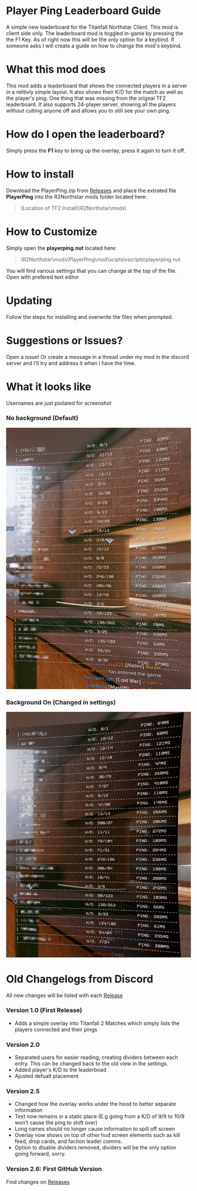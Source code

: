 # Player Ping Leaderboard Guide
A simple new leaderboard for the Titanfall Northstar Client. This mod is client side only. The leaderboard mod is toggled in-game by pressing the the F1 Key. As of right now this will be the only option for a keybind. If someone asks I will create a guide on how to change the mod's keybind.

# What this mod does
This mod adds a leaderboard that shows the connected players in a server in a relitivly simple layout. It also shows their K/D for the match as well as the player's ping. One thing that was missing from the orignal TF2 leaderboard. It also supports 24-player server, showing all the players without cutting anyone off and allows you to still see your own ping.

# How do I open the leaderboard?
Simply press the **F1** key to bring up the overlay, press it again to turn it off.

# How to install
Download the PlayerPing.zip from [Releases](https://github.com/YellingTree/Player-Ping-Leaderboard/releases) and place the extrated file **PlayerPing** into the R2Northstar mods folder located here:
>(Location of TF2 Install)\R2Northstar\mods\

# How to Customize
Simply open the **playerping.nut** located here: 
>\R2Northstar\mods\PlayerPing\mod\scipts\vscripts\playerping.nut

You will find various settings that you can change at the top of the file. Open with prefered text editor

# Updating
Follow the steps for installing and overwrite the files when prompted.

# Suggestions or Issues?
Open a issue! Or create a message in a thread under my mod in the discord server and I'll try and address it when I have the time.

# What it looks like
Usernames are just pixilated for screenshot
### No background (Default)
![Background Off](https://github.com/YellingTree/Player-Ping-Leaderboard/blob/main/github-assets/Leaderboard_Bg_Off.png?raw=true)
### Background On (Changed in settings)
![Background On](https://github.com/YellingTree/Player-Ping-Leaderboard/blob/main/github-assets/Leaderboard_Bg_On.png?raw=true)

# Old Changelogs from Discord
All new changes will be listed with each [Release](https://github.com/YellingTree/Player-Ping-Leaderboard/releases)
### Version 1.0 (First Release)
- Adds a simple overlay into Titanfall 2 Matches which simply lists the players connected and their pings
### Version 2.0
- Separated users for easier reading, creating dividers between each entry. This can be changed back to the old view in the settings.
- Added player's K/D to the leaderboad
- Ajusted defualt placement
### Version 2.5
- Changed how the overlay works under the hood to better separate information
- Text now remains in a static place (E.g going from a K/D of 9/9 to 10/9 won't cause the ping to shift over)
- Long names *should* no longer cause information to spill off screen
- Overlay now shows on top of other hud screen elements such as kill feed, drop cards, and faction leader comms.
- Option to disable dividers removed, dividers will be the only option going forward, sorry.
### Version 2.6: First GitHub Version
Find changes on [Releases](https://github.com/YellingTree/Player-Ping-Leaderboard/releases)


